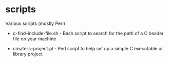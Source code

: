 scripts
=======

Various scripts (mostly Perl)

* c-find-include-file.sh - Bash script to search for the path of a C header file on your machine

* create-c-project.pl - Perl script to help set up a simple C executable or library project
